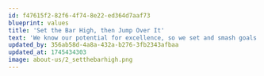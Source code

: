 ```yaml
---
id: f47615f2-82f6-4f74-8e22-ed364d7aaf73
blueprint: values
title: 'Set the Bar High, then Jump Over It'
text: 'We know our potential for excellence, so we set and smash goals accordingly.'
updated_by: 356ab58d-4a8a-432a-b276-3fb2343afbaa
updated_at: 1745434303
image: about-us/2_setthebarhigh.png
---
```

